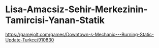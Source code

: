 # Lisa-Amacsiz-Sehir-Merkezinin-Tamircisi-Yanan-Statik
https://gamejolt.com/games/Downtown-s-Mechanic---Burning-Static-Update-Turkce/910830
